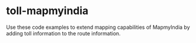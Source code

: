 # toll-mapmyindia
Use these code examples to extend mapping capabilities of MapmyIndia by adding toll information to the route information.
